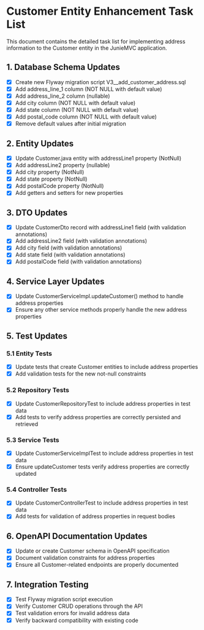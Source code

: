 # Customer Entity Enhancement Task List

This document contains the detailed task list for implementing address information to the Customer entity in the JunieMVC application.

## 1. Database Schema Updates

- [x] Create new Flyway migration script V3__add_customer_address.sql
- [x] Add address_line_1 column (NOT NULL with default value)
- [x] Add address_line_2 column (nullable)
- [x] Add city column (NOT NULL with default value)
- [x] Add state column (NOT NULL with default value)
- [x] Add postal_code column (NOT NULL with default value)
- [x] Remove default values after initial migration

## 2. Entity Updates

- [x] Update Customer.java entity with addressLine1 property (NotNull)
- [x] Add addressLine2 property (nullable)
- [x] Add city property (NotNull)
- [x] Add state property (NotNull)
- [x] Add postalCode property (NotNull)
- [x] Add getters and setters for new properties

## 3. DTO Updates

- [x] Update CustomerDto record with addressLine1 field (with validation annotations)
- [x] Add addressLine2 field (with validation annotations)
- [x] Add city field (with validation annotations)
- [x] Add state field (with validation annotations)
- [x] Add postalCode field (with validation annotations)

## 4. Service Layer Updates

- [x] Update CustomerServiceImpl.updateCustomer() method to handle address properties
- [x] Ensure any other service methods properly handle the new address properties

## 5. Test Updates

### 5.1 Entity Tests
- [x] Update tests that create Customer entities to include address properties
- [x] Add validation tests for the new not-null constraints

### 5.2 Repository Tests
- [x] Update CustomerRepositoryTest to include address properties in test data
- [x] Add tests to verify address properties are correctly persisted and retrieved

### 5.3 Service Tests
- [x] Update CustomerServiceImplTest to include address properties in test data
- [x] Ensure updateCustomer tests verify address properties are correctly updated

### 5.4 Controller Tests
- [x] Update CustomerControllerTest to include address properties in test data
- [x] Add tests for validation of address properties in request bodies

## 6. OpenAPI Documentation Updates

- [x] Update or create Customer schema in OpenAPI specification
- [x] Document validation constraints for address properties
- [x] Ensure all Customer-related endpoints are properly documented

## 7. Integration Testing

- [x] Test Flyway migration script execution
- [x] Verify Customer CRUD operations through the API
- [x] Test validation errors for invalid address data
- [x] Verify backward compatibility with existing code